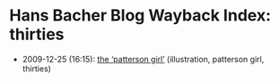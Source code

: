 # Hans Bacher Blog Wayback Index: thirties

* 2009-12-25 (16:15): [the ‘patterson girl’](https://web.archive.org/web/https://one1more2time3.wordpress.com/2009/12/25/the-patterson-girl/) (illustration, patterson girl, thirties)